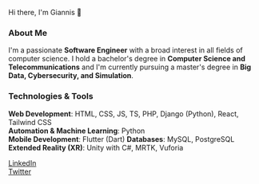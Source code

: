 Hi there, I'm Giannis 👋

### About Me
I'm a passionate **Software Engineer** with a broad interest in all fields of computer science. I hold a bachelor's degree in **Computer Science and Telecommunications** and I'm currently pursuing a master's degree in **Big Data, Cybersecurity, and Simulation**.

### Technologies & Tools
**Web Development**: HTML, CSS, JS, TS, PHP, Django (Python), React, Tailwind CSS  
**Automation & Machine Learning**: Python  
**Mobile Development**: Flutter (Dart)
**Databases**: MySQL, PostgreSQL  
**Extended Reality (XR)**: Unity with C#, MRTK, Vuforia

[LinkedIn](https://www.linkedin.com/in/giannis-terpo-327905169/)  
[Twitter](https://twitter.com/giannisterpo)

